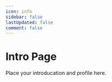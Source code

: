```yaml
---
icon: info
sidebar: false
lastUpdated: false
comment: false
---
```


# Intro Page

Place your introducation and profile here.
